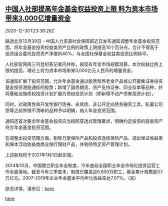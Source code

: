 <!--1609372513000-->
[中国人社部提高年金基金权益投资上限 料为资本市场带来3,000亿增量资金](https://cn.reuters.com/article/china-capital-market-hrfund-1230-idCNKBS2942H7)
------

<div><i>2020-12-30T23:38:26Z</i></div><p>路透北京12月30日 - 中国人力资源社会保障部近日发布通知调整年金基金投资范围，将年金基金投资权益类资产比例的政策上限提高10个百分点，合计不得高于投资组合委托投资资产净值的40%，与全国社保基金权益类投资比例持平。</p><p>人社部官网周三刊登的答记者问并称，按现有年金市场规模测算，本次权益比例上限的提高，理论上将为资本市场带来3,000亿元人民币的增量资金。</p><p>该通知扩展了投资范围，允许年金基金通过股票型养老金产品或公开募集证券投资基金投资港股通标的股票；新增了国债期货、资产支持证券、同业存单等品种，并将基础设施债权投资计划扩展为债权投资计划（即新增不动产债券投资计划）。</p><p>同时，对政策性和开发性银行债券、永续债、非公开定向债务融资工具、私募公司债等之前界限不清晰的品种予以明确，纳入年金投资范围。</p><p>通知还首次要求年金基金投资应当按照穿透式管理要求，明确约定投资的底层资产符合年金基金投资范围。</p><p>在调整出投资范围方面，剔除万能保险产品和投资连结保险产品，调出保证收益类和保本浮动收益类商业银行理财产品，并剔除特定资产管理计划。</p><p>上述新规将于2021年1月1日起实施。</p><p>2014年10月，中国建立职业年金制度，今年底前全国职业年金市场化投资运营工作全面落地。截至今年三季度末，制度已覆盖近6,600万职工，基金累计规模逾3.1万亿元。2007-2019年企业年金基金平均年化收益率达7.07%。（完）</p><p>欲览详情，请参见：<a href="http://www.mohrss.gov.cn/SYrlzyhshbzb/shehuibaozhang/zcwj/202012/t20201230_406915.html">here</a></p><p><a href="http://www.mohrss.gov.cn/SYrlzyhshbzb/shehuibaozhang/gzdt/202012/t20201230_406920.html">here</a></p>
